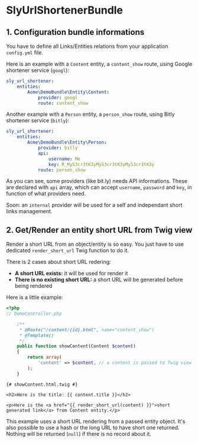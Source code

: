SlyUrlShortenerBundle
====================

## 1. Configuration bundle informations

You have to define all Links/Entities relations from your application `config.yml` file.

Here is an example with a `Content` entity, a `content_show` route, using Google shortener service (`googl`):

```yaml
sly_url_shortener:
    entities:
        Acme\DemoBundle\Entity\Content:
            provider: googl
            route: content_show
```

Another example with a `Person` entity, a `person_show` route, using Bitly shortener service (`bitly`):

```yaml
sly_url_shortener:
    entities:
        Acme\DemoBundle\Entity\Person:
            provider: bitly
            api:
                username: Me
                key: R_MyS3cr3tK3yMyS3cr3tK3yMyS3cr3tK3y
            route: person_show
```

As you can see, some providers (like bit.ly) needs API informations.
These are declared with `api` array, which can accept `username`, `password` and `key`,
in function of what providers need.

Soon: an `internal` provider will be used for a self and independant short links management.

## 2. Get/Render an entity short URL from Twig view

Render a short URL from an object/entity is so easy.
You just have to use dedicated `render_short_url` Twig function to do it.

There is 2 cases about short URL redering:

- **A short URL exists:** it will be used for render it
- **There is no existing short URL:** a short URL will be generated before being rendered

Here is a little example:

```php
<?php
// DemoController.php

    /**
     * @Route("/content/{id}.html", name="content_show")
     * @Template()
     */
    public function showContent(Content $content)
    {
        return array(
            'content' => $content, // a content is passed to Twig view
        );
    }
```

```twig
{# showContent.html.twig #}

<h2>Here is the title: {{ content.title }}</h2>

<p>Here is the <a href="{{ render_short_url(content) }}">short generated link</a> from Content entity.</p>
```

This example uses a short URL rendering from a passed entity object.
It's also possible to use a hash or the long URL to have short one returned.
Nothing will be returned (`null`) if there is no record about it.